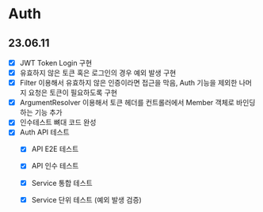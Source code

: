 # Auth

## 23.06.11

- [x] JWT Token Login 구현
- [x] 유효하지 않은 토큰 혹은 로그인의 경우 예외 발생 구현
- [x] Filter 이용해서 유효하지 않은 인증이라면 접근을 막음, Auth 기능을 제외한 나머지 요청은 토큰이 필요하도록 구현
- [x] ArgumentResolver 이용해서 토큰 헤더를 컨트롤러에서 Member 객체로 바인딩하는 기능 추가
- [x] 인수테스트 뼈대 코드 완성
- [x] Auth API 테스트
  - [x] API E2E 테스트
  - [x] API 인수 테스트
  - [x] Service 통합 테스트
  - [x] Service 단위 테스트 (예외 발생 검증)

